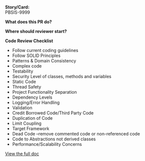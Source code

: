 **Story/Card:**  
PBSIS-9999

**What does this PR do?**  


**Where should reviewer start?**  


**Code Review Checklist**
- Follow current coding guidelines
- Follow SOLID Principles
- Patterns & Domain Consistency
- Complex code
- Testability
- Security Level of classes, methods and variables
- Static Code
- Thread Safety
- Project Functionality Separation
- Dependency Levels
- Logging/Error Handling
- Validation
- Credit Borrowed Code/Third Party Code
- Duplication of Code
- Limit Coupling
- Target Framework
- Dead Code –remove commented code or non-referenced code
- Code to Abstractions not derived classes
- Performance/Scalability Concerns

[View the full doc](https://frontlinetechnologies.atlassian.net/wiki/spaces/PB/pages/1619296565/Code+Review+Checklist)